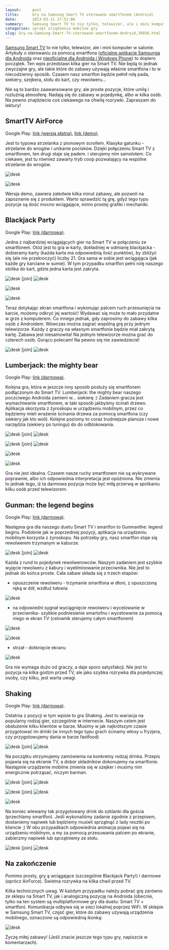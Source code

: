 ```yaml
---
layout:     post
title:      Gry na Samsung Smart TV sterowane smartfonem (Android)
date:       2013-03-11 17:51:00
summary:    Samsung Smart TV to nie tylko, telewizor, ale i mini komputer w salonie. Artykuły o sterowaniu za pomocą smartfona (oficjalne aplikacje Samsunga dla Androida oraz nieoficjalne dla Androida i Windows Phone)  to dopiero początek. Ten wpis przedstawi kilka gier na Smart TV. Nie będą to jednak zwyczajne gry, ale takie które do zabawy używają właśnie smartfona i to w niecodzienny sposób. Czasem nasz sm...
categories: sprzęt urządzenia mobilne gry
slug: Gry-na-Samsung-Smart-TV-sterowane-smartfonem-Android,39836.html
---
```




[Samsung Smart TV](http://www.dobreprogramy.pl/djfoxer/Samsung-Smart-TV-seria--domowe-centrum-rozrywki,38262.html) to nie tylko, telewizor, ale i mini komputer w salonie. Artykuły o sterowaniu za pomocą smartfona ([oficjalne aplikacje Samsunga dla Androida](http://www.dobreprogramy.pl/djfoxer/Samsung-Smart-TV-sterowany-Androidem-oficjalne-aplikacje,38716.html) oraz [nieoficjalne dla Androida i Windows Phone](http://www.dobreprogramy.pl/djfoxer/Samsung-Smart-TV-sterowany-Windows-Phone-i-Androidem-nieoficjalne-aplikacje,39299.html))  to dopiero początek. Ten wpis przedstawi kilka gier na Smart TV. Nie będą to jednak zwyczajne gry, ale takie które do zabawy używają właśnie smartfona i to w niecodzienny sposób. Czasem nasz smartfon będzie pełnił rolę pada, siekiery, szejkera, stołu do kart, czy rewolweru... 

Nie są to bardzo zaawansowane gry, ale proste pozycje, które umilą i rozluźnią atmosferę. Nadają się do zabawy w pojedynkę, albo w kilka osób. Na pewno znajdziecie coś ciekawego na chwilę rozrywki. Zapraszam do lektury!



## SmartTV AirForce

Google Play: [link (wersja płatna)](https://play.google.com/store/apps/details?id=busidol.TVgame.AirForceFull), [link (demo)](https://play.google.com/store/apps/details?id=busidol.TVgame.AirForce).

Jest to typowa strzelanka z pionowym scrollem. Klasyka gatunku - strzelanie do wrogów i unikanie pocisków. Dzięki połączeniu Smart TV z smartfonem, ten drugi staje się padem. i sterujemy nim samolotem. Co ciekawe, jest tu również zawarty tryb coop pozwalający na wspólne strzelanie do wrogów. 


![desk](https://raw.githubusercontent.com/djfoxer/djfoxer.github.io/master/_img/2013-3-11-_100_/g_-_608x405_-_-_39836x20130310215942_0.jpg)

![desk](https://raw.githubusercontent.com/djfoxer/djfoxer.github.io/master/_img/2013-3-11-_100_/g_-_608x405_-_-_39836x20130310215949_0.jpg)


Wersja demo, zawiera zaledwie kilka minut zabawy, ale pozwoli na zapoznanie się z produktem. Warto sprawdzić tą grę, gdyż tego typu pozycje są dość mocno wciągające, mimo prostej grafiki i mechaniki.


## Blackjack Party

Google Play: [link (darmowa)](https://play.google.com/store/apps/details?id=com.ekay.blackjack).

Jedna z najbardziej wciągających gier na Smart TV w połączeniu ze smartfonem. Otóż jest to gra w karty, dokładniej w odmianę blackjacka - dobieramy karty (każda karta ma odpowiednią ilość punktów), by zbliżyć się (ale nie przekroczyć) liczby 21. Gra sama w sobie jest wciągająca (jak każde gry karciane w sumie). W tym przypadku smartfon pełni rolę naszego stolika do kart, gdzie jedna karta jest zakryta. 


![desk](https://raw.githubusercontent.com/djfoxer/djfoxer.github.io/master/_img/2013-3-11-_100_/g_-_288x192_-_-_39836x20130310220020_0.jpg)
[join]
![desk](https://raw.githubusercontent.com/djfoxer/djfoxer.github.io/master/_img/2013-3-11-_100_/g_-_288x192_-_-_39836x20130310220029_0.jpg)



![desk](https://raw.githubusercontent.com/djfoxer/djfoxer.github.io/master/_img/2013-3-11-_100_/g_-_608x405_-_-_39836x20130310220048_0.jpg)

![desk](https://raw.githubusercontent.com/djfoxer/djfoxer.github.io/master/_img/2013-3-11-_100_/g_-_608x405_-_-_39836x20130310220058_0.jpg)


Teraz dotykając ekran smartfona i wykonując palcem ruch przesunięcia na karcie, możemy odkryć jej wartość! Wydawać się może to mało przydatne w grze z komputerem. Co innego jednak, gdy zaprosimy do zabawy kilka osób z Androidem. Wówczas można zagrać wspólną grę przy jednym telewizorze. Każdy z graczy na własnym smartfonie będzie miał zakrytą kartę. Zabawa jest niesamowita! Na jednym telewizorze można grać do czterech osób. Gorąco polecam! Na pewno się nie zawiedziecie!


![desk](https://raw.githubusercontent.com/djfoxer/djfoxer.github.io/master/_img/2013-3-11-_100_/g_-_288x192_-_-_39836x20130310220040_0.jpg)
[join]
![desk](https://raw.githubusercontent.com/djfoxer/djfoxer.github.io/master/_img/2013-3-11-_100_/g_-_288x192_-_-_39836x20130310220111_0.jpg)





## Lumberjack: the mighty bear

Google Play: [link (darmowa)](https://play.google.com/store/apps/details?id=com.ekay.lumberjack).

Kolejna gra, która w jeszcze inny sposób posłuży się smartfonem podłączonym do Smart TV. Lumberjack: the mighty bear naszego poczciwego Androida zamieni w... siekierę :) Zadaniem gracza jest wymachiwanie smartfonem, w taki sposób jakbyśmy ścinali drzewo. Aplikacja skorzysta z żyroskopu w urządzeniu mobilnym, przez co będziemy mieli wrażenie ścinania drzewa za pomocą smartfona (czy siekiery jak kto woli). Kolejne poziomy to coraz trudniejsze plansze i nowe narzędzia (siekiery po tuningu) do do odblokowania.



![desk](https://raw.githubusercontent.com/djfoxer/djfoxer.github.io/master/_img/2013-3-11-_100_/g_-_288x192_-_-_39836x20130310220123_0.jpg)
[join]
![desk](https://raw.githubusercontent.com/djfoxer/djfoxer.github.io/master/_img/2013-3-11-_100_/g_-_288x192_-_-_39836x20130310220129_0.jpg)



![desk](https://raw.githubusercontent.com/djfoxer/djfoxer.github.io/master/_img/2013-3-11-_100_/g_-_288x192_-_-_39836x20130310220134_0.jpg)
[join]
![desk](https://raw.githubusercontent.com/djfoxer/djfoxer.github.io/master/_img/2013-3-11-_100_/g_-_288x192_-_-_39836x20130310220151_0.jpg)



![desk](https://raw.githubusercontent.com/djfoxer/djfoxer.github.io/master/_img/2013-3-11-_100_/g_-_608x405_-_-_39836x20130310220141_0.jpg)

![desk](https://raw.githubusercontent.com/djfoxer/djfoxer.github.io/master/_img/2013-3-11-_100_/g_-_608x405_-_-_39836x20130310220157_0.jpg)


Gra nie jest idealna. Czasem nasze ruchy smartfonem nie są wykrywane poprawnie, albo ich odpowiednia interpretacja jest opóźniona. Nie zmienia to jednak tego, iż ta darmowa pozycja może być miłą przerwą w spotkaniu kilku osób przed telewizorem. 



## Gunman: the legend begins

Google Play: [link (darmowa)](https://play.google.com/store/apps/details?id=com.ekay.gunman).

Następna gra dla naszego duetu Smart TV i smartfon to Gunmanthe: legend begins. Podobnie jak w poprzedniej pozycji, aplikacja na urządzeniu mobilnym korzysta z żyroskopu. Na potrzeby gry, nasz smartfon staje się rewolwerem trzymanym w kaburze. 



![desk](https://raw.githubusercontent.com/djfoxer/djfoxer.github.io/master/_img/2013-3-11-_100_/g_-_288x192_-_-_39836x20130310220203_0.jpg)
[join]
![desk](https://raw.githubusercontent.com/djfoxer/djfoxer.github.io/master/_img/2013-3-11-_100_/g_-_288x192_-_-_39836x20130310220216_0.jpg)


Każda z rund to pojedynek rewolwerowców. Naszym zadaniem jest szybkie wyjęcie rewolweru z kabury i wyeliminowanie przeciwnika. Nie jest to jednak do końca proste. Cała zabaw składa się z trzech etapów:


  * opuszczenie rewolweru - trzymanie smartfona w dłoni, z opuszczoną ręką w dół, wzdłuż tułowia


![desk](https://raw.githubusercontent.com/djfoxer/djfoxer.github.io/master/_img/2013-3-11-_100_/g_-_608x405_-_-_39836x20130310220210_0.jpg)


 


  * na odpowiedni sygnał wyciągnięcie rewolweru i wycelowanie w przeciwnika- szybkie podniesienie smartofnu i wycelowanie za pomocą niego w ekran TV (celownik sterujemy całym smartfonem)

![desk](https://raw.githubusercontent.com/djfoxer/djfoxer.github.io/master/_img/2013-3-11-_100_/g_-_608x405_-_-_39836x20130310220224_0.jpg)


![desk](https://raw.githubusercontent.com/djfoxer/djfoxer.github.io/master/_img/2013-3-11-_100_/g_-_608x405_-_-_39836x20130310220241_0.jpg)





  * strzał - dotknięcie ekranu

![desk](https://raw.githubusercontent.com/djfoxer/djfoxer.github.io/master/_img/2013-3-11-_100_/g_-_608x405_-_-_39836x20130310220247_0.jpg)






Gra nie wymaga dużo od graczy, a daje sporo satysfakcji. Nie jest to pozycja na kilka godzin przed TV, ale jako szybka rozrywka dla pojedynczej osoby, czy kilku, jest warta uwagi. 



## Shaking

Google Play: [link (darmowa)](https://play.google.com/store/apps/details?id=com.ekay.shaking).

Ostatnia z pozycji w tym wpisie to gra Shaking. Jest to wariacja na popularny rodzaj gier, szczególnie w internecie. Naszym celem jest obsłużenie kilku klientów w barze. Musimy w jak najkrótszym czasie przygotować im drinki (w innych tego typu grach ścinamy włosy u fryzjera, czy przygotowujemy dania w barze fastfood)


![desk](https://raw.githubusercontent.com/djfoxer/djfoxer.github.io/master/_img/2013-3-11-_100_/g_-_288x192_-_-_39836x20130310220253_0.jpg)
[join]
![desk](https://raw.githubusercontent.com/djfoxer/djfoxer.github.io/master/_img/2013-3-11-_100_/g_-_288x192_-_-_39836x20130310220259_0.jpg)


Na początku otrzymujemy zamówienia na konkretny rodzaj drinka. Przepis pojawia się na ekranie TV, a dobór składników dokonujemy na smartfonie. Następnie urządzenie mobilne zmienia się w szejker i musimy nim energicznie potrząsać, niczym barman.


![desk](https://raw.githubusercontent.com/djfoxer/djfoxer.github.io/master/_img/2013-3-11-_100_/g_-_288x192_-_-_39836x20130310220307_0.jpg)
[join]
![desk](https://raw.githubusercontent.com/djfoxer/djfoxer.github.io/master/_img/2013-3-11-_100_/g_-_288x192_-_-_39836x20130310220319_0.jpg)


![desk](https://raw.githubusercontent.com/djfoxer/djfoxer.github.io/master/_img/2013-3-11-_100_/g_-_288x192_-_-_39836x20130310220312_0.jpg)
[join]
![desk](https://raw.githubusercontent.com/djfoxer/djfoxer.github.io/master/_img/2013-3-11-_100_/g_-_288x192_-_-_39836x20130310220331_0.jpg)


![desk](https://raw.githubusercontent.com/djfoxer/djfoxer.github.io/master/_img/2013-3-11-_100_/g_-_608x405_-_-_39836x20130310220326_0.jpg)


Na koniec wlewamy tak przygotowany drink do szklanki dla gościa (przechlamy smartfon). Jeśli wykonaliśmy zadanie zgodnie z przepisem, dostaniemy napiwek lub będziemy musieli sprzątnąć z lady resztki po kliencie ;) W obu przypadkach odpowiednia animacja pojawi się na urządzeniu mobilnym, a my za pomocą przesuwania palcem po ekranie, zabierzmy napiwek lub sprzątniemy ze stołu. 


![desk](https://raw.githubusercontent.com/djfoxer/djfoxer.github.io/master/_img/2013-3-11-_100_/g_-_288x192_-_-_39836x20130310220340_0.jpg)
[join]
![desk](https://raw.githubusercontent.com/djfoxer/djfoxer.github.io/master/_img/2013-3-11-_100_/g_-_288x192_-_-_39836x20130310220347_0.jpg)



## Na zakończenie


Pomimo prosty, gry ą wciągające (szczególnie Blackjack Party!) i darmowe (oprócz AirForce). Świetna rozrywka na kilka chwil przed TV.

Kilka technicznych uwag. W każdym przypadku należy pobrać grę zarówno ze sklepu na Smart TV, jak i analogiczną pozycję na Androida (obecnie, tylko na ten system są multiplatformowe gry dla duetu: Smart TV + smartfon). Komunikacja odbywa się w sieci lokalnej poprzez WiFi. W sklepie w Samsung Smart TV, część gier, które do zabawy używają urządzenia mobilnego, oznaczone są odpowiednią ikonką:


![desk](https://raw.githubusercontent.com/djfoxer/djfoxer.github.io/master/_img/2013-3-11-_100_/g_-_608x405_-_-_39836x20130310215930_0.jpg)


Życzę miłej zabawy! (Jeśli znacie jeszcze tego typu gry, napiszcie w komentarzach).
